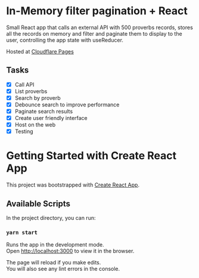# In-Memory filter pagination + React

Small React app that calls an external API with 500 proverbs records, stores all the records on memory
  and filter and paginate them to display to the user, controlling the app state with useReducer.


Hosted at [Cloudflare Pages](https://people-search-100k.pages.dev/)

## Tasks

- [x] Call API
- [x] List proverbs
- [x] Search by proverb 
- [x] Debounce search to improve performance
- [x] Paginate search results
- [x] Create user friendly interface
- [x] Host on the web
- [x] Testing

# Getting Started with Create React App

This project was bootstrapped with [Create React App](https://github.com/facebook/create-react-app).

## Available Scripts

In the project directory, you can run:

### `yarn start`

Runs the app in the development mode.\
Open [http://localhost:3000](http://localhost:3000) to view it in the browser.

The page will reload if you make edits.\
You will also see any lint errors in the console.
